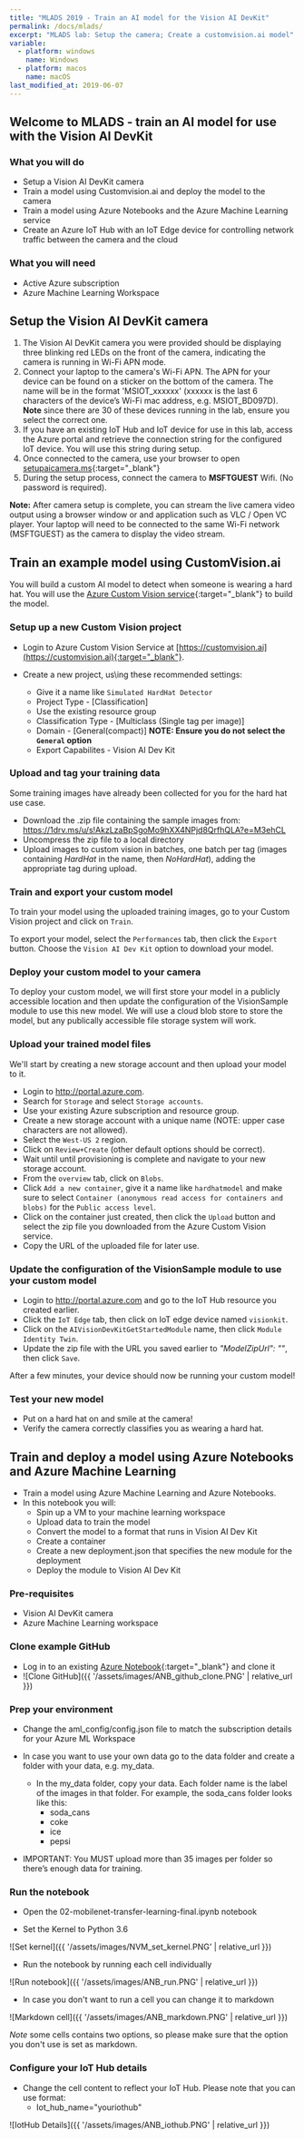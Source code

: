 ```yaml
---
title: "MLADS 2019 - Train an AI model for the Vision AI DevKit"
permalink: /docs/mlads/
excerpt: "MLADS lab: Setup the camera; Create a customvision.ai model"
variable:
  - platform: windows
    name: Windows
  - platform: macos
    name: macOS
last_modified_at: 2019-06-07
---
```


## Welcome to MLADS - train an AI model for use with the Vision AI DevKit

### What you will do

- Setup a Vision AI DevKit camera
- Train a model using Customvision.ai and deploy the model to the camera
- Train a model using Azure Notebooks and the Azure Machine Learning service
- Create an Azure IoT Hub with an IoT Edge device for controlling network traffic between the camera and the cloud

### What you will need

- Active Azure subscription
- Azure Machine Learning Workspace

## Setup the Vision AI DevKit camera

1. The Vision AI DevKit camera you were provided should be displaying three blinking red LEDs on the front of the camera, indicating the camera is running in Wi-Fi APN mode.
2. Connect your laptop to the camera's Wi-Fi APN. The APN for your device can be found on a sticker on the bottom of the camera. The name will be in the format 'MSIOT_xxxxxx' (xxxxxx is the last 6 characters of the device’s Wi-Fi mac address, e.g. MSIOT_BD097D). **Note** since there are 30 of these devices running in the lab, ensure you select the correct one.
3. If you have an existing IoT Hub and IoT device for use in this lab, access the Azure portal and retrieve the  connection string for the configured IoT device. You will use this string during setup.
4. Once connected to the camera, use your browser to open [setupaicamera.ms](https://setupaicamera.ms){:target="_blank"}
5. During the setup process, connect the camera to **MSFTGUEST** Wifi. (No password is required).

**Note:** After camera setup is complete, you can stream the live camera video output using a browser window or and application such as VLC / Open VC player. Your laptop will need to be connected to the same Wi-Fi network (MSFTGUEST) as the camera to display the video stream.

## Train an example model using CustomVision.ai

You will build a custom AI model to detect when someone is wearing a hard hat. You will use the [Azure Custom Vision service](https://customvision.ai){:target="_blank"} to build the model.

### Setup up a new Custom Vision project

- Login to Azure Custom Vision Service at [https://customvision.ai](https://customvision.ai){:target="_blank"}.

- Create a new project, us\ing these recommended settings:
    - Give it a name like `Simulated HardHat Detector`
    - Project Type - [Classification]
    - Use the existing resource group
    - Classification Type - [Multiclass (Single tag per image)]
    - Domain - [General(compact)] **NOTE: Ensure you do not select the `General` option**
    - Export Capabilites - Vision AI Dev Kit

### Upload and tag your training data
Some training images have already been collected for you for the hard hat use case.

- Download the .zip file containing the sample images from: <a href="https://1drv.ms/u/s!AkzLzaBpSgoMo9hXX4NPjd8QrfhQLA?e=M3ehCL" target="blank">https://1drv.ms/u/s!AkzLzaBpSgoMo9hXX4NPjd8QrfhQLA?e=M3ehCL</a>
- Uncompress the zip file to a local directory
- Upload images to custom vision in batches, one batch per tag (images containing *HardHat* in the name, then *NoHardHat*), adding the appropriate tag during upload.

### Train and export your custom model

To train your model using the uploaded training images, go to your Custom Vision project and click on `Train`.

To export your model, select the `Performances` tab, then click the `Export` button. Choose the `Vision AI Dev Kit` option to download your model.

### Deploy your custom model to your camera

To deploy your custom model, we will first store your model in a publicly accessible location and then update the configuration of the VisionSample module to use this new model. We will use a cloud blob store to store the model, but any publically accessible file storage system will work.

### Upload your trained model files

We'll start by creating a new storage account and then upload your model to it.

- Login to <a href="http://portal.azure.com" target="blank">http://portal.azure.com</a>.
- Search for `Storage` and select `Storage accounts`.
- Use your existing Azure subscription and resource group.
- Create a new storage account with a unique name (NOTE: upper case characters are not allowed).
- Select the `West-US 2` region.
- Click on `Review+Create` (other default options should be correct).
- Wait until until provisioning is complete and navigate to your new storage account.
- From the `overview` tab, click on `Blobs`.
- Click `Add a new container`, give it a name like `hardhatmodel` and make sure to select `Container (anonymous read access for containers and blobs)` for the `Public access level`.
- Click on the container just created, then click  the `Upload` button and select the zip file you downloaded from the Azure Custom Vision service.
- Copy the URL of the uploaded file for later use.

### Update the configuration of the VisionSample module to use your custom model

- Login to <a href="http://portal.azure.com" target="blank">http://portal.azure.com</a> and go to the IoT Hub resource you created earlier.
- Click the `IoT Edge` tab, then click on IoT edge  device named `visionkit`.
- Click on the `AIVisionDevKitGetStartedModule`  name, then click `Module Identity Twin`.
- Update the zip file with the URL you saved earlier to *"ModelZipUrl": ""*, then click `Save`.

After a few minutes, your device should now be running your custom model!

### Test your new model

- Put on a hard hat on and smile at the camera!
- Verify the camera correctly classifies you as wearing a hard hat.

## Train and deploy a model using Azure Notebooks and Azure Machine Learning

* Train a model using Azure Machine Learning and Azure Notebooks.
* In this notebook you will:
  * Spin up a VM to your machine learning workspace
  * Upload data to train the model
  * Convert the model to a format that runs in Vision AI Dev Kit
  * Create a container
  * Create a new deployment.json that specifies the new module for the deployment
  * Deploy the module to Vision AI Dev Kit

### Pre-requisites

* Vision AI DevKit camera
* Azure Machine Learning workspace

### Clone example GitHub

* Log in to an existing [Azure Notebook](https://notebooks.azure.com/tedway/projects/vision-ai-dev-kit ){:target="_blank"} and clone it
* ![Clone GitHub]({{ '/assets/images/ANB_github_clone.PNG' | relative_url }})

### Prep your environment

* Change the aml_config/config.json file to match the subscription details for your Azure ML Workspace
* In case you want to use your own data go to the data folder and create a folder with your data, e.g. my_data. 
  * In the my_data folder, copy your data. Each folder name is the label of the images in that folder.  For example, the soda_cans folder looks like this:  
    * soda_cans 
    * coke 
    * ice 
    * pepsi 

* IMPORTANT: You MUST upload more than 35 images per folder so there’s enough data for training. 

### Run the notebook

* Open the 02-mobilenet-transfer-learning-final.ipynb notebook 

* Set the Kernel to Python 3.6

![Set kernel]({{ '/assets/images/NVM_set_kernel.PNG' | relative_url }})

* Run the notebook by running each cell individually

![Run notebook]({{ '/assets/images/ANB_run.PNG' | relative_url }})

* In case you don't want to run a cell you can change it to markdown

![Markdown cell]({{ '/assets/images/ANB_markdown.PNG' | relative_url }})

*Note* some cells contains two options, so please make sure that the option you don't use is set as markdown.

### Configure your IoT Hub details

* Change the cell content to reflect your IoT Hub. Please note that you can use format:
  * Iot_hub_name="youriothub"

![IotHub Details]({{ '/assets/images/ANB_iothub.PNG' | relative_url }})
